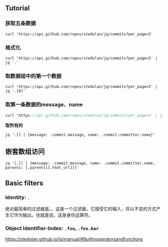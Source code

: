 ## Tutorial

### 获取五条数据

```
curl 'https://api.github.com/repos/stedolan/jq/commits?per_page=5'
```

### 格式化

```
curl 'https://api.github.com/repos/stedolan/jq/commits?per_page=5' | jq '.'
```

### 取数据组中的第一个数据

```
curl 'https://api.github.com/repos/stedolan/jq/commits?per_page=5' | jq '.[0]'
```

### 取第一条数据的message、name

```java
curl 'https://api.github.com/repos/stedolan/jq/commits?per_page=5' | jq '.[0] | {message: .commit.message, name: .commit.committer.name}'
```

**取所有的**

```
jq '.[] | {message: .commit.message, name: .commit.committer.name}'
```

## 嵌套数组访问

```
jq '[.[] | {message: .commit.message, name: .commit.committer.name, parents: [.parents[].html_url]}]'
```







## Basic filters

### Identity: `.`

绝对最简单的过滤器是。。这是一个过滤器，它接受它的输入，并以不变的方式产生它作为输出。也就是说，这是身份运算符。



### Object Identifier-Index: `.foo`, `.foo.bar`

https://stedolan.github.io/jq/manual/#Builtinoperatorsandfunctions







